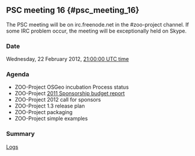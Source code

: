 ## PSC meeting 16 {#psc_meeting_16}

The PSC meeting will be on irc.freenode.net in the \#zoo-project
channel. If some IRC problem occur, the meeting will be exceptionally
held on Skype.

### Date

Wednesday, 22 February 2012, [21:00:00 UTC
time](http://www.timeanddate.com/worldclock/fixedtime.html?year=2012&month=2&day=22&hour=21&min=0&sec=0)

### Agenda

-   ZOO-Project OSGeo incubation Process status
-   ZOO-Project [2011 Sponsorship budget
    report](http://gisws.media.osaka-cu.ac.jp/pipermail/zoo-psc/2012-January/000472.html)
-   ZOO-Project 2012 call for sponsors
-   ZOO-Project 1.3 release plan
-   ZOO-Project packaging
-   ZOO-Project simple examples

### Summary

[Logs](http://zoo-project.org/irclogs/zoo-psc-201202.log)
